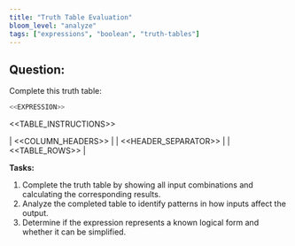 ```yaml
---
title: "Truth Table Evaluation"
bloom_level: "analyze"
tags: ["expressions", "boolean", "truth-tables"]
---
```


## Question:

Complete this truth table:

```csharp
<<EXPRESSION>>
```

<<TABLE_INSTRUCTIONS>>

| <<COLUMN_HEADERS>> |
| <<HEADER_SEPARATOR>> |
| <<TABLE_ROWS>> |

**Tasks:**

1. Complete the truth table by showing all input combinations and calculating the corresponding results.
2. Analyze the completed table to identify patterns in how inputs affect the output.
3. Determine if the expression represents a known logical form and whether it can be simplified. 
